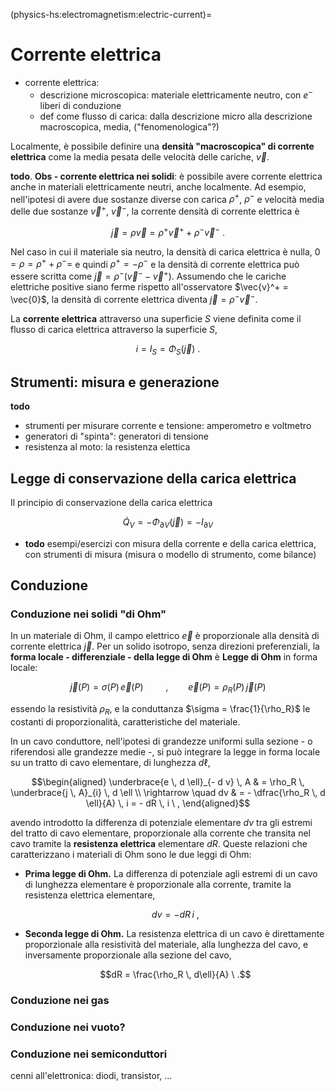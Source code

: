 (physics-hs:electromagnetism:electric-current)=
# Corrente elettrica

- corrente elettrica:
  - descrizione microscopica: materiale elettricamente neutro, con $e^-$ liberi di conduzione
  - def come flusso di carica: dalla descrizione micro alla descrizione macroscopica, media, ("fenomenologica"?)

Localmente, è possibile definire una **densità "macroscopica" di corrente elettrica** come la media pesata delle velocità delle cariche, $\vec{v}$.

**todo**. **Obs - corrente elettrica nei solidi**: è possibile avere corrente elettrica anche in materiali elettricamente neutri, anche localmente. Ad esempio, nell'ipotesi di avere due sostanze diverse con carica $\rho^+$, $\rho^-$ e velocità media delle due sostanze $\vec{v}^+$, $\vec{v}^-$, la corrente densità di corrente elettrica è

$$\vec{j} = \rho \vec{v} = \rho^+ \vec{v}^+ + \rho^- \vec{v}^- \ . $$

Nel caso in cui il materiale sia neutro, la densità di carica elettrica è nulla, $0 = \rho = \rho^+ + \rho^- =$ e quindi $\rho^+ = - \rho^-$ e la densità di corrente elettrica può essere scritta come $\vec{j} = \rho^- (\vec{v}^- - \vec{v}^+)$. Assumendo che le cariche elettriche positive siano ferme rispetto all'osservatore $\vec{v}^+ = \vec{0}$, la densità di corrente elettrica diventa $\vec{j} = \rho^- \vec{v}^-$.

La **corrente elettrica** attraverso una superficie $S$ viene definita come il flusso di carica elettrica attraverso la superficie $S$,

$$i = I_{S} = \Phi_{S}(\vec{j}) \ .$$

## Strumenti: misura e generazione
**todo**
  - strumenti per misurare corrente e tensione: amperometro e voltmetro
  - generatori di "spinta": generatori di tensione
  - resistenza al moto: la resistenza elettica

## Legge di conservazione della carica elettrica
Il principio di conservazione della carica elettrica

$$\dot{Q}_V = - \Phi_{\partial V}(\vec{j}) = - I_{\partial V}$$

- **todo** esempi/esercizi con misura della corrente e della carica elettrica, con strumenti di misura (misura o modello di strumento, come bilance)

## Conduzione

### Conduzione nei solidi "di Ohm"

In un materiale di Ohm, il campo elettrico $\vec{e}$ è proporzionale alla densità di corrente elettrica $\vec{j}$. Per un solido isotropo, senza direzioni preferenziali, la **forma locale - differenziale - della legge di Ohm** è
**Legge di Ohm** in forma locale: 

$$
\vec{j}(P) = \sigma(P) \, \vec{e}(P)
\qquad \ , \qquad
\vec{e}(P) = \rho_R(P) \, \vec{j}(P)
$$

essendo la resistività $\rho_R$, e la conduttanza $\sigma = \frac{1}{\rho_R}$ le costanti di proporzionalità, caratteristiche del materiale.

In un cavo conduttore, nell'ipotesi di grandezze uniformi sulla sezione - o riferendosi alle grandezze medie -, si può integrare la legge in forma locale su un tratto di cavo elementare, di lunghezza $d \ell$,

$$\begin{aligned}
 \underbrace{e \, d \ell}_{- d v} \, A & = \rho_R \, \underbrace{j \, A}_{i} \, d \ell \\
 \rightarrow \quad dv & = - \dfrac{\rho_R \, d \ell}{A} \, i = - dR \, i \ , 
\end{aligned}$$

avendo introdotto la differenza di potenziale elementare $d v$ tra gli estremi del tratto di cavo elementare, proporzionale alla corrente che transita nel cavo tramite la **resistenza elettrica** elementare $dR$. Queste relazioni che caratterizzano i materiali di Ohm sono le due leggi di Ohm:

 - **Prima legge di Ohm.** La differenza di potenziale agli estremi di un cavo di lunghezza elementare è proporzionale alla corrente, tramite la resistenza elettrica elementare,

   $$dv = - dR \, i \ ,$$

 - **Seconda legge di Ohm.** La resistenza elettrica di un cavo è direttamente proporzionale alla resistività del materiale, alla lunghezza del cavo, e inversamente proporzionale alla sezione del cavo,

   $$dR = \frac{\rho_R \, d\ell}{A} \ .$$

### Conduzione nei gas
### Conduzione nei vuoto?
### Conduzione nei semiconduttori
 cenni all'elettronica: diodi, transistor, ...


